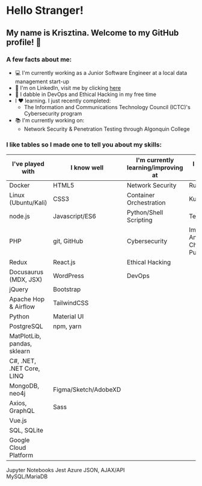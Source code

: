 # Hello Stranger!

## My name is Krisztina. Welcome to my GitHub profile! :wave:


### A few facts about me:
- :computer: I'm currently working as a Junior Software Engineer at a local data management start-up 
- :briefcase: I'm on LinkedIn, visit me by clicking [here](https://www.linkedin.com/in/krisztinapap/)
- :brain: I dabble in DevOps and Ethical Hacking in my free time
- I :heart: learning. I just recently completed:
  - The Information and Communications Technology Council (ICTC)'s Cybersecurity program
- :books: I'm currently working on: 
  - Network Security & Penetration Testing through Algonquin College

 
 


### I like tables so I made one to tell you about my skills:

I've played with | I know well | I'm currently learning/improving at | I want to know!
---------------- | ------ | ----------------------- | --------------
Docker | HTML5 | Network Security | Ruby
Linux (Ubuntu/Kali) | CSS3 | Container Orchestration | Kubernetes
node.js | Javascript/ES6 | Python/Shell Scripting | Terraform
PHP | git, GitHub | Cybersecurity | Improve at Ansible, Chef and Puppet
Redux | React.js | Ethical Hacking | 
Docusaurus (MDX, JSX) | WordPress | DevOps |
jQuery | Bootstrap | | 
Apache Hop & Airflow | TailwindCSS | | 
Python | Material UI | |
PostgreSQL | npm, yarn | | 
MatPlotLib, pandas, sklearn |  | 
C#, .NET, .NET Core, LINQ | 
MongoDB, neo4j | Figma/Sketch/AdobeXD
Axios, GraphQL | Sass
Vue.js | 
SQL, SQLite |
Google Cloud Platform |
Jupyter Notebooks
Jest
Azure
JSON, AJAX/API  
MySQL/MariaDB
